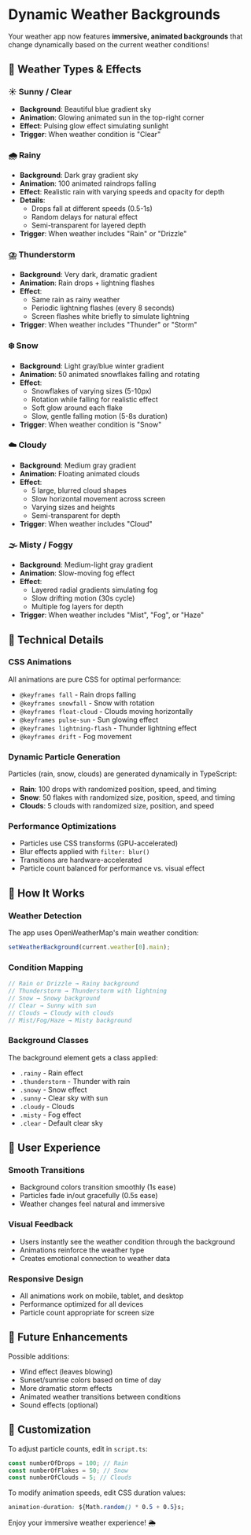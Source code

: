 # Dynamic Weather Backgrounds

Your weather app now features **immersive, animated backgrounds** that change dynamically based on the current weather conditions!

## 🌈 Weather Types & Effects

### ☀️ Sunny / Clear

- **Background**: Beautiful blue gradient sky
- **Animation**: Glowing animated sun in the top-right corner
- **Effect**: Pulsing glow effect simulating sunlight
- **Trigger**: When weather condition is "Clear"

### 🌧️ Rainy

- **Background**: Dark gray gradient sky
- **Animation**: 100 animated raindrops falling
- **Effect**: Realistic rain with varying speeds and opacity for depth
- **Details**:
  - Drops fall at different speeds (0.5-1s)
  - Random delays for natural effect
  - Semi-transparent for layered depth
- **Trigger**: When weather includes "Rain" or "Drizzle"

### ⛈️ Thunderstorm

- **Background**: Very dark, dramatic gradient
- **Animation**: Rain drops + lightning flashes
- **Effect**:
  - Same rain as rainy weather
  - Periodic lightning flashes (every 8 seconds)
  - Screen flashes white briefly to simulate lightning
- **Trigger**: When weather includes "Thunder" or "Storm"

### ❄️ Snow

- **Background**: Light gray/blue winter gradient
- **Animation**: 50 animated snowflakes falling and rotating
- **Effect**:
  - Snowflakes of varying sizes (5-10px)
  - Rotation while falling for realistic effect
  - Soft glow around each flake
  - Slow, gentle falling motion (5-8s duration)
- **Trigger**: When weather condition is "Snow"

### ☁️ Cloudy

- **Background**: Medium gray gradient
- **Animation**: Floating animated clouds
- **Effect**:
  - 5 large, blurred cloud shapes
  - Slow horizontal movement across screen
  - Varying sizes and heights
  - Semi-transparent for depth
- **Trigger**: When weather includes "Cloud"

### 🌫️ Misty / Foggy

- **Background**: Medium-light gray gradient
- **Animation**: Slow-moving fog effect
- **Effect**:
  - Layered radial gradients simulating fog
  - Slow drifting motion (30s cycle)
  - Multiple fog layers for depth
- **Trigger**: When weather includes "Mist", "Fog", or "Haze"

## 🎨 Technical Details

### CSS Animations

All animations are pure CSS for optimal performance:

- `@keyframes fall` - Rain drops falling
- `@keyframes snowfall` - Snow with rotation
- `@keyframes float-cloud` - Clouds moving horizontally
- `@keyframes pulse-sun` - Sun glowing effect
- `@keyframes lightning-flash` - Thunder lightning effect
- `@keyframes drift` - Fog movement

### Dynamic Particle Generation

Particles (rain, snow, clouds) are generated dynamically in TypeScript:

- **Rain**: 100 drops with randomized position, speed, and timing
- **Snow**: 50 flakes with randomized size, position, speed, and timing
- **Clouds**: 5 clouds with randomized size, position, and speed

### Performance Optimizations

- Particles use CSS transforms (GPU-accelerated)
- Blur effects applied with `filter: blur()`
- Transitions are hardware-accelerated
- Particle count balanced for performance vs. visual effect

## 🔧 How It Works

### Weather Detection

The app uses OpenWeatherMap's main weather condition:

```typescript
setWeatherBackground(current.weather[0].main);
```

### Condition Mapping

```typescript
// Rain or Drizzle → Rainy background
// Thunderstorm → Thunderstorm with lightning
// Snow → Snowy background
// Clear → Sunny with sun
// Clouds → Cloudy with clouds
// Mist/Fog/Haze → Misty background
```

### Background Classes

The background element gets a class applied:

- `.rainy` - Rain effect
- `.thunderstorm` - Thunder with rain
- `.snowy` - Snow effect
- `.sunny` - Clear sky with sun
- `.cloudy` - Clouds
- `.misty` - Fog effect
- `.clear` - Default clear sky

## 🎯 User Experience

### Smooth Transitions

- Background colors transition smoothly (1s ease)
- Particles fade in/out gracefully (0.5s ease)
- Weather changes feel natural and immersive

### Visual Feedback

- Users instantly see the weather condition through the background
- Animations reinforce the weather type
- Creates emotional connection to weather data

### Responsive Design

- All animations work on mobile, tablet, and desktop
- Performance optimized for all devices
- Particle count appropriate for screen size

## 🚀 Future Enhancements

Possible additions:

- Wind effect (leaves blowing)
- Sunset/sunrise colors based on time of day
- More dramatic storm effects
- Animated weather transitions between conditions
- Sound effects (optional)

## 📝 Customization

To adjust particle counts, edit in `script.ts`:

```typescript
const numberOfDrops = 100; // Rain
const numberOfFlakes = 50; // Snow
const numberOfClouds = 5; // Clouds
```

To modify animation speeds, edit CSS duration values:

```css
animation-duration: ${Math.random() * 0.5 + 0.5}s;
```

Enjoy your immersive weather experience! 🌦️
